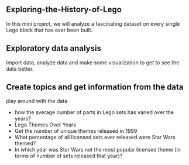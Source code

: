 ## Exploring-the-History-of-Lego
In this mini project, we will analyze a fascinating dataset on every single Lego block that has ever been built.

## Exploratory data analysis
Import data, analyze data and make some visualization to get to see the data better.

## Create topics and get information from the data
play around with the data
- how the average number of parts in Lego sets has varied over the years?
- Lego Themes Over Years
- Get the number of unique themes released in 1999
- What percentage of all licensed sets ever released were Star Wars themed? 
- In which year was Star Wars not the most popular licensed theme (in terms of number of sets released that year)? 
